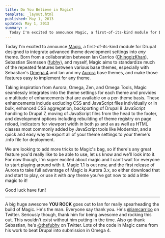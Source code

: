 ```yaml
---
title: Do You Believe in Magic?
template: _layout.html
published: May 1, 2013
updated: May 1, 2013
summary: >
  Today I'm excited to announce Magic, a first-of-its-kind module for Drupal designed to integrate advanced theme development settings into any theme.
---
```

Today I'm excited to announce [Magic](http://drupal.org/project/magic), a first-of-its-kind module for Drupal designed to integrate advanced theme development settings into *any* theme. Born from a collaboration between Ian Carrico ([ChinggizKhan](http://drupal.org/user/1300542)), Sebastian Siemssen ([fubhy](http://drupal.org/user/761344)), and myself, Magic aims to standardize much of the repeated features between various base themes, especially with Sebastian's [Omega 4](http://drupal.org/project/omega) and Ian and my [Aurora](http://drupal.org/project/aurora) base themes, and make those features easy to implement for any theme. 

Taking inspiration from Aurora, Omega, Zen, and Omega Tools, Magic seamlessly integrates into the theme settings for each theme and provides a multitude of enhancements that are available on a per-theme basis. These enhancements include excluding CSS and JavaScript files individually or in bulk, enhanced CSS aggregation, backporting of Drupal 8 JavaScript handling to Drupal 7, moving of JavaScript files from the head to the footer, and development options including rebuilding of theme registry on page reload, indicators for viewport width in both `px` and `em` as well as HTML classes most commonly added by JavaScript tools like Modernizr, and a quick and easy way to export all of your theme settings to your theme's .info file for deployment.

We are looking to add more tricks to Magic's bag, so if there's any great feature you'd really like to be able to use, let us know and we'll look into it. For now though, I'm super excited about magic and I can't wait for everyone to start playing around with it. Magic 1.1 is out now, and the first release of Aurora to take full advantage of Magic is Aurora 3.x, so either download that and start to play, or use it with *any* theme you've got now to add a little magic to it!

Good luck have fun!

<hr>

A big huge awesome **YOU ROCK** goes out to Ian for really spearheading the build of Magic. He's the man. Everyone say thank you. He's [@iamcarrico](https://twitter.com/iamcarrico) on Twitter. Seriously though, thank him for being awesome and rocking this out. This wouldn't exist without him putting in the time. Also go thank Sebastian, he's [@thefubhy](https://twitter.com/thefubhy) on Twitter. Lots of the code in Magic came from his work to beat Drupal into submission in Omega 4.
